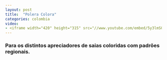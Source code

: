 ```yaml
---
layout: post
title:  "Polera Colora"
categories: colombia
video: 
- <iframe width="420" height="315" src="//www.youtube.com/embed/5y3lmS0L-co" frameborder="0" allowfullscreen></iframe>
---
```


### Para os distintos apreciadores de saias coloridas com padrões regionais.